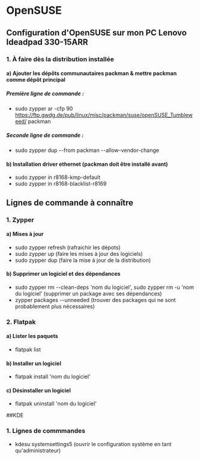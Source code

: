 # OpenSUSE
## Configuration d'OpenSUSE sur mon PC Lenovo Ideadpad 330-15ARR

### 1. À faire dès la distribution installée
#### a) Ajouter les dépôts communautaires packman & mettre packman comme dépôt principal
##### Première ligne de commande : 
* sudo zypper ar -cfp 90 https://ftp.gwdg.de/pub/linux/misc/packman/suse/openSUSE_Tumbleweed/ packman
##### Seconde ligne de commande : 
* sudo zypper dup --from packman --allow-vendor-change

#### b) Installation driver ethernet (packman doit être installé avant)
* sudo zypper in r8168-kmp-default
* sudo zypper in r8168-blacklist-r8169

## Lignes de commande à connaître
### 1. Zypper
#### a) Mises à jour
* sudo zypper refresh (rafraichir les dépots)
* sudo zypper up (faire les mises à jour des logiciels)
* sudo zypper dup (faire la mise à jour de la distribution)

#### b) Supprimer un logiciel et des dépendances
* sudo zypper rm --clean-deps 'nom du logiciel', sudo zypper rm -u 'nom du logiciel' (supprimer un package avec ses dépendances)
* zypper packages --unneeded (trouver des packages qui ne sont probablement plus nécessaires)

### 2. Flatpak
#### a) Lister les paquets
* flatpak list
#### b) Installer un logiciel
* flatpak install 'nom du logiciel'
#### c) Désinstaller un logiciel
* flatpak uninstall 'nom du logiciel'

##KDE
### 1. Lignes de commmandes
* kdesu systemsettings5 (ouvrir le configuration système en tant qu'administrateur)
